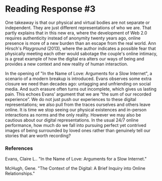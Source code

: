 # Reading Response #3

One takeaway is that our physical and virtual bodies are not separate or independent. They are just different representations of who we are. That partly explains that in this new era, where the development of Web 2.0 requires authenticity instead of anonymity twenty years ago, online presence is more of a new burden than an escape from the real world.
Ann Hirsch's _Playground_ (2013), where the author indicates a possible fear that physically meeting each other would sabotage the couple's online intimacy, is a great example of how the digital era alters our ways of being and provides a new context and new reality of human interaction.

In the opening of "In the Name of Love: Arguments for a Slow Internet", a scenario of a modern breakup is introduced. Evans observes some extra closure we need than decades ago: untagging and unfriending on social media. And such erasure often turns out incomplete, which gives us lasting pain. This echoes Evans’ argument that we are “the sum of our recorded experience”. We do not just push our experiences to these digital representations; we also pull from the traces ourselves and others leave online. It is time we stop seeing our physical existences and in-person interactions as norms and the only reality. However we may also be cautious about our digital representations. In the usual 24/7 online performance, how much do we fall into pursuing perfect yet contrived images of being surrounded by loved ones rather than genuinely tell our stories that are worth recording? 

### References

Evans, Claire L.. "In the Name of Love: Arguments for a Slow Internet."

McHugh, Gene. "The Context of the Digital: A Brief Inquiry into Online Relationships."
